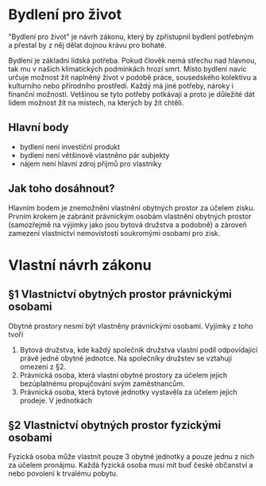 # Bydlení pro život

"Bydlení pro život" je návrh zákonu, který by zpřístupnil bydlení potřebným a přestal by z něj dělat dojnou krávu pro bohaté.

Bydlení je základní lidská potřeba. Pokud člověk nemá střechu nad hlavnou, tak mu v našich klimatických podmínkách hrozí smrt.
Místo bydlení navíc určuje možnost žít naplněný život v podobě práce, sousedského kolektivu a kulturního nebo přírodního prostředí.
Každý má jiné potřeby, nároky i finanční možnosti. Vetšinou se tyto potřeby potkávají a proto je důležité dát lidem možnost žít 
na místech, na kterých by žít chtěli.

## Hlavní body

- bydlení není investiční produkt
- bydlení není většinově vlastněno pár subjekty
- nájem není hlavní zdroj příjmů pro vlastníky

## Jak toho dosáhnout?

Hlavním bodem je znemožnění vlastnění obytných prostor za účelem zisku. Prvním krokem je zabránit právnickým osobám vlastnění
obytných prostor (samozřejmě na výjimky jako jsou bytová družstva a podobně) a zároveň zamezení vlastnictví nemovistostí soukromými
osobami pro zisk.

# Vlastní návrh zákonu

## §1 Vlastnictví obytných prostor právnickými osobami

Obytné prostory nesmí být vlastněny právnickými osobami. Vyjímky z toho tvoří

1) Bytová družstva, kde každý společník družstva vlastní podíl odpovídající právě jedné obytné jednotce. Na společníky družstev se vztahují omezení z §2.
2) Právnická osoba, která vlastní obytné prostory za účelem jejich bezúplatnému propujčování svým zaměstnancům.
3) Právnická osoba, která bytové jednotky vystavěla za účelem jejich prodeje. V jednotkách 

## §2 Vlastnictví obytných prostor fyzickými osobami

Fyzická osoba může vlastnit pouze 3 obytné jednotky a pouze jednu z nich za účelem pronájmu. Každá fyzická osoba musí mít buď české občanství a nebo povolení k trvalému pobytu.
